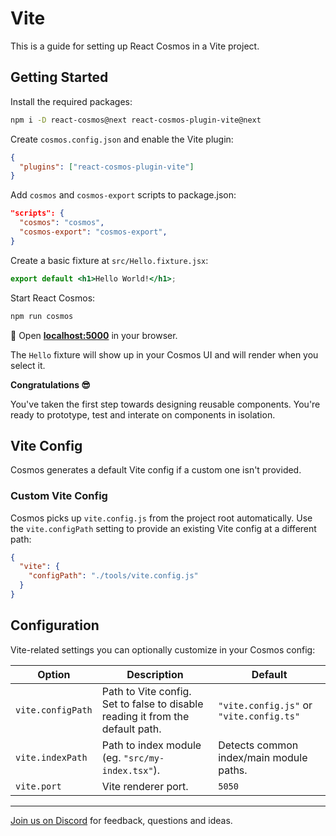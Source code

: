 # Vite

This is a guide for setting up React Cosmos in a Vite project.

## Getting Started

Install the required packages:

```bash npm2yarn
npm i -D react-cosmos@next react-cosmos-plugin-vite@next
```

Create `cosmos.config.json` and enable the Vite plugin:

```json
{
  "plugins": ["react-cosmos-plugin-vite"]
}
```

Add `cosmos` and `cosmos-export` scripts to package.json:

```json
"scripts": {
  "cosmos": "cosmos",
  "cosmos-export": "cosmos-export",
}
```

Create a basic fixture at `src/Hello.fixture.jsx`:

```jsx
export default <h1>Hello World!</h1>;
```

Start React Cosmos:

```bash
npm run cosmos
```

🚀 Open **[localhost:5000](http://localhost:5000)** in your browser.

The `Hello` fixture will show up in your Cosmos UI and will render when you select it.

**Congratulations 😎**

You've taken the first step towards designing reusable components. You're ready to prototype, test and interate on components in isolation.

## Vite Config

Cosmos generates a default Vite config if a custom one isn't provided.

### Custom Vite Config

Cosmos picks up `vite.config.js` from the project root automatically. Use the `vite.configPath` setting to provide an existing Vite config at a different path:

```json
{
  "vite": {
    "configPath": "./tools/vite.config.js"
  }
}
```

## Configuration

Vite-related settings you can optionally customize in your Cosmos config:

| Option            | Description                                                                    | Default                                  |
| ----------------- | ------------------------------------------------------------------------------ | ---------------------------------------- |
| `vite.configPath` | Path to Vite config. Set to false to disable reading it from the default path. | `"vite.config.js"` or `"vite.config.ts"` |
| `vite.indexPath`  | Path to index module (eg. `"src/my-index.tsx"`).                               | Detects common index/main module paths.  |
| `vite.port`       | Vite renderer port.                                                            | `5050`                                   |

---

[Join us on Discord](https://discord.gg/3X95VgfnW5) for feedback, questions and ideas.
